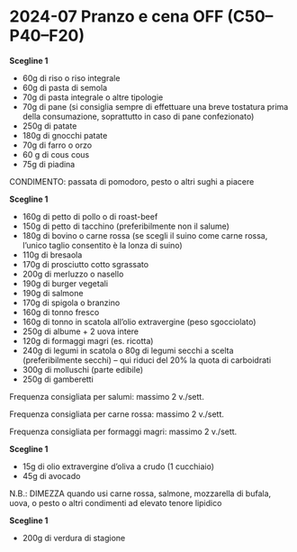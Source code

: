 # 2024-07 Pranzo e cena OFF (C50–P40–F20)

**Scegline 1**

- 60g di riso o riso integrale
- 60g di pasta di semola
- 70g di pasta integrale o altre tipologie
- 70g di pane (si consiglia sempre di effettuare una breve tostatura prima della consumazione, soprattutto in caso di pane confezionato)
- 250g di patate
- 180g di gnocchi patate
- 70g di farro o orzo
- 60 g di cous cous
- 75g di piadina

CONDIMENTO: passata di pomodoro, pesto o altri sughi a piacere

**Scegline 1**

- 160g di petto di pollo o di roast-beef
- 150g di petto di tacchino (preferibilmente non il salume)
- 180g di bovino o carne rossa (se scegli il suino come carne rossa, l’unico taglio consentito è la lonza di suino)
- 110g di bresaola
- 170g di prosciutto cotto sgrassato
- 200g di merluzzo o nasello
- 190g di burger vegetali
- 190g di salmone
- 170g di spigola o branzino
- 160g di tonno fresco
- 160g di tonno in scatola all’olio extravergine (peso sgocciolato)
- 250g di albume + 2 uova intere
- 120g di formaggi magri (es. ricotta)
- 240g di legumi in scatola o 80g di legumi secchi a scelta (preferibilmente secchi) – qui riduci del 20% la quota di carboidrati
- 300g di molluschi (parte edibile)
- 250g di gamberetti

Frequenza consigliata per salumi: massimo 2 v./sett.

Frequenza consigliata per carne rossa: massimo 2 v./sett.

Frequenza consigliata per formaggi magri: massimo 2 v./sett.

**Scegline 1**

- 15g di olio extravergine d’oliva a crudo (1 cucchiaio)
- 45g di avocado

N.B.: DIMEZZA quando usi carne rossa, salmone, mozzarella di bufala, uova, o pesto o altri condimenti ad elevato tenore lipidico

**Scegline 1**

- 200g di verdura di stagione
